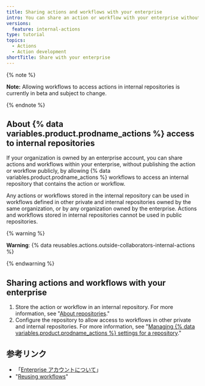 ```yaml
---
title: Sharing actions and workflows with your enterprise
intro: You can share an action or workflow with your enterprise without publishing the action or workflow publicly.
versions:
  feature: internal-actions
type: tutorial
topics:
  - Actions
  - Action development
shortTitle: Share with your enterprise
---
```


{% note %}

**Note:** Allowing workflows to access actions in internal repositories is currently in beta and subject to change.

{% endnote %}

## About {% data variables.product.prodname_actions %} access to internal repositories

If your organization is owned by an enterprise account, you can share actions and workflows within your enterprise, without publishing the action or workflow publicly, by allowing {% data variables.product.prodname_actions %} workflows to access an internal repository that contains the action or workflow.

Any actions or workflows stored in the internal repository can be used in workflows defined in other private and internal repositories owned by the same organization, or by any organization owned by the enterprise. Actions and workflows stored in internal repositories cannot be used in public repositories.

{% warning %}

**Warning**: {% data reusables.actions.outside-collaborators-internal-actions %}

{% endwarning %}

## Sharing actions and workflows with your enterprise

1. Store the action or workflow in an internal repository. For more information, see "[About repositories](/repositories/creating-and-managing-repositories/about-repositories#about-internal-repositories)."
1. Configure the repository to allow access to workflows in other private and internal repositories. For more information, see "[Managing {% data variables.product.prodname_actions %} settings for a repository](/repositories/managing-your-repositorys-settings-and-features/enabling-features-for-your-repository/managing-github-actions-settings-for-a-repository#allowing-access-to-components-in-an-internal-repository)."

## 参考リンク

- 「[Enterprise アカウントについて](/admin/overview/about-enterprise-accounts)」
- "[Reusing workflows](/actions/using-workflows/reusing-workflows)"
